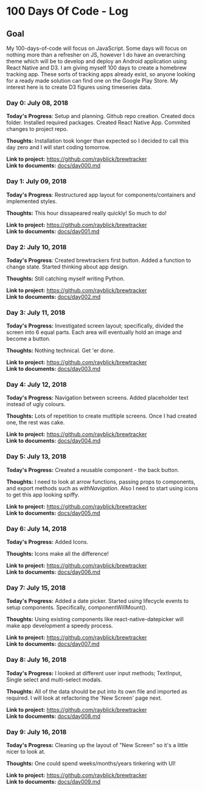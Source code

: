 # 100 Days Of Code - Log

## Goal
My 100-days-of-code will focus on JavaScript. Some days will focus on nothing more than a refresher on JS, however I do have an overarching theme which will be to develop and deploy an Android application using React Native and D3. I am giving myself 100 days to create a homebrew tracking app. These sorts of tracking apps already exist, so anyone looking for a ready made solution can find one on the Google Play Store. My interest here is to create D3 figures using timeseries data.


### Day 0: July 08, 2018

**Today's Progress**: Setup and planning. Github repo creation. Created docs folder. Installed required packages. Created React Native App. Commited changes to project repo.

**Thoughts:** Installation took longer than expected so I decided to call this day zero and I will start coding tomorrow.

**Link to project:** https://github.com/rayblick/brewtracker  
**Link to documents:** [docs/day000.md](docs/day000.md)  


### Day 1: July 09, 2018  

**Today's Progress**: Restructured app layout for components/containers and implemented styles. 

**Thoughts:** This hour dissapeared really quickly! So much to do!

**Link to project:** https://github.com/rayblick/brewtracker  
**Link to documents:** [docs/day001.md](docs/day001.md)  


### Day 2: July 10, 2018  

**Today's Progress**: Created brewtrackers first button. Added a function to change state. Started thinking about app design.

**Thoughts:** Still catching myself writing Python.

**Link to project:** https://github.com/rayblick/brewtracker  
**Link to documents:** [docs/day002.md](docs/day002.md)  


### Day 3: July 11, 2018  

**Today's Progress:** Investigated screen layout; specifically, divided the screen into 6 equal parts. Each area will eventually hold an image and become a button.

**Thoughts:** Nothing technical. Get 'er done. 

**Link to project:** https://github.com/rayblick/brewtracker  
**Link to documents:** [docs/day003.md](docs/day003.md)  


### Day 4: July 12, 2018  

**Today's Progress:** Navigation between screens. Added placeholder text instead of ugly colours. 

**Thoughts:** Lots of repetition to create mutltiple screens. Once I had created one, the rest was cake.

**Link to project:** https://github.com/rayblick/brewtracker  
**Link to documents:** [docs/day004.md](docs/day004.md)  


### Day 5: July 13, 2018  

**Today's Progress:** Created a reusable component - the back button.  

**Thoughts:** I need to look at arrow functions, passing props to components, and export methods such as *withNavigation*. Also I need to start using icons to get this app looking spiffy.

**Link to project:** https://github.com/rayblick/brewtracker  
**Link to documents:** [docs/day005.md](docs/day005.md)  


### Day 6: July 14, 2018  

**Today's Progress:** Added Icons.

**Thoughts:** Icons make all the difference! 

**Link to project:** https://github.com/rayblick/brewtracker  
**Link to documents:** [docs/day006.md](docs/day006.md)  


### Day 7: July 15, 2018  

**Today's Progress:** Added a date picker. Started using lifecycle events to setup components. Specifically, componentWillMount().

**Thoughts:** Using existing components like react-native-datepicker will make app development a speedy process.

**Link to project:** https://github.com/rayblick/brewtracker  
**Link to documents:** [docs/day007.md](docs/day007.md)  


### Day 8: July 16, 2018  

**Today's Progress:** I looked at different user input methods; TextInput, Single select and multi-select modals.

**Thoughts:** All of the data should be put into its own file and imported as required. I will look at refactoring the 'New Screen' page next.

**Link to project:** https://github.com/rayblick/brewtracker  
**Link to documents:** [docs/day008.md](docs/day008.md)  


### Day 9: July 16, 2018  

**Today's Progress:** Cleaning up the layout of "New Screen" so it's a little nicer to look at.

**Thoughts:** One could spend weeks/months/years tinkering with UI!

**Link to project:** https://github.com/rayblick/brewtracker  
**Link to documents:** [docs/day009.md](docs/day009.md)  